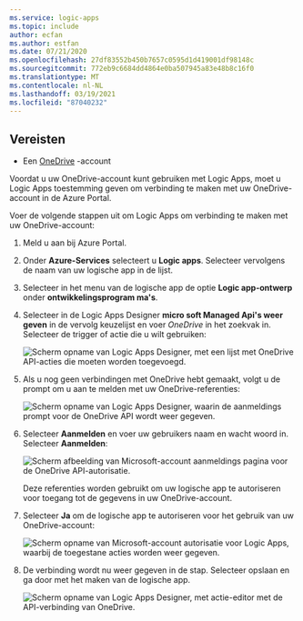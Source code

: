 ```yaml
---
ms.service: logic-apps
ms.topic: include
author: ecfan
ms.author: estfan
ms.date: 07/21/2020
ms.openlocfilehash: 27df83552b450b7657c0595d1d419001df98148c
ms.sourcegitcommit: 772eb9c6684dd4864e0ba507945a83e48b8c16f0
ms.translationtype: MT
ms.contentlocale: nl-NL
ms.lasthandoff: 03/19/2021
ms.locfileid: "87040232"
---
```

## <a name="prerequisites"></a>Vereisten

* Een [OneDrive](https://www.microsoft.com/store/apps/onedrive/9wzdncrfj1p3) -account 

Voordat u uw OneDrive-account kunt gebruiken met Logic Apps, moet u Logic Apps toestemming geven om verbinding te maken met uw OneDrive-account in de Azure Portal.

Voer de volgende stappen uit om Logic Apps om verbinding te maken met uw OneDrive-account:  

1. Meld u aan bij Azure Portal. 

1. Onder **Azure-Services** selecteert u **Logic apps**. Selecteer vervolgens de naam van uw logische app in de lijst.

1. Selecteer in het menu van de logische app de optie **Logic app-ontwerp** onder **ontwikkelingsprogram ma's**.

1. Selecteer in de Logic Apps Designer **micro soft Managed Api's weer geven** in de vervolg keuzelijst en voer *OneDrive* in het zoekvak in. Selecteer de trigger of actie die u wilt gebruiken:

   ![Scherm opname van Logic Apps Designer, met een lijst met OneDrive API-acties die moeten worden toegevoegd.](./media/connectors-create-api-onedrive/onedrive-1.png)

2. Als u nog geen verbindingen met OneDrive hebt gemaakt, volgt u de prompt om u aan te melden met uw OneDrive-referenties:  

   ![Scherm opname van Logic Apps Designer, waarin de aanmeldings prompt voor de OneDrive API wordt weer gegeven.](./media/connectors-create-api-onedrive/onedrive-2.png)

3. Selecteer **Aanmelden** en voer uw gebruikers naam en wacht woord in. Selecteer **Aanmelden**: 

   ![Scherm afbeelding van Microsoft-account aanmeldings pagina voor de OneDrive API-autorisatie.](./media/connectors-create-api-onedrive/onedrive-3.png)   

    Deze referenties worden gebruikt om uw logische app te autoriseren voor toegang tot de gegevens in uw OneDrive-account. 

4. Selecteer **Ja** om de logische app te autoriseren voor het gebruik van uw OneDrive-account:  

   ![Scherm opname van Microsoft-account autorisatie voor Logic Apps, waarbij de toegestane acties worden weer gegeven.](./media/connectors-create-api-onedrive/onedrive-4.png)   
   
5. De verbinding wordt nu weer gegeven in de stap. Selecteer opslaan en ga door met het maken van de logische app. 

   ![Scherm opname van Logic Apps Designer, met actie-editor met de API-verbinding van OneDrive.](./media/connectors-create-api-onedrive/onedrive-5.png)
